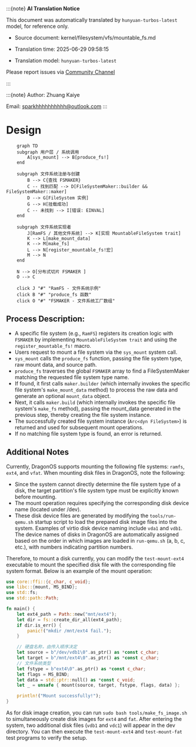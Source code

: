 :::{note}
**AI Translation Notice**

This document was automatically translated by `hunyuan-turbos-latest` model, for reference only.

- Source document: kernel/filesystem/vfs/mountable_fs.md

- Translation time: 2025-06-29 09:58:15

- Translation model: `hunyuan-turbos-latest`

Please report issues via [Community Channel](https://github.com/DragonOS-Community/DragonOS/issues)

:::

:::{note}
Author: Zhuang Kaiye

Email: <sparkhhhhhhhhhh@outlook.com>
:::

# Design

```mermaid
    graph TD
    subgraph 用户层 / 系统调用
        A[sys_mount] --> B[produce_fs!]
    end

    subgraph 文件系统注册与创建
        B --> C{查找 FSMAKER}
        C -- 找到匹配 --> D[FileSystemMaker::builder && FileSystemMaker::maker]
        D --> G[FileSystem 实例]
        G --> H[挂载成功]
        C -- 未找到 --> I[错误: EINVAL]
    end

    subgraph 文件系统实现者
        J[RamFS / 其他文件系统] --> K[实现 MountableFileSystem trait]
        K --> L[make_mount_data]
        K --> M[make_fs]
        L --> N[register_mountable_fs!宏]
        M --> N
    end

    N --> O[分布式切片 FSMAKER ]
    O --> C

    click J "#" "RamFS - 文件系统示例"
    click B "#" "produce_fs 函数"
    click O "#" "FSMAKER - 文件系统工厂数组"
```

## Process Description:

- A specific file system (e.g., `RamFS`) registers its creation logic with `FSMAKER` by implementing `MountableFileSystem trait` and using the `register_mountable_fs!` macro.
- Users request to mount a file system via the `sys_mount` system call.
- `sys_mount` calls the `produce_fs` function, passing the file system type, raw mount data, and source path.
- `produce_fs` traverses the global `FSMAKER` array to find a FileSystemMaker matching the requested file system type name.
- If found, it first calls `maker.builder` (which internally invokes the specific file system's `make_mount_data` method) to process the raw data and generate an optional `mount_data` object.
- Next, it calls `maker.build` (which internally invokes the specific file system's `make_fs` method), passing the mount_data generated in the previous step, thereby creating the file system instance.
- The successfully created file system instance (`Arc<dyn FileSystem>`) is returned and used for subsequent mount operations.
- If no matching file system type is found, an error is returned.

## Additional Notes

Currently, DragonOS supports mounting the following file systems: `ramfs`, `ext4`, and `vfat`. When mounting disk files in DragonOS, note the following:

- Since the system cannot directly determine the file system type of a disk, the target partition's file system type must be explicitly known before mounting.
- The mount operation requires specifying the corresponding disk device name (located under /dev).
- These disk device files are generated by modifying the `tools/run-qemu.sh` startup script to load the prepared disk image files into the system. Examples of virtio disk device naming include `vda1` and `vdb1`. The device names of disks in DragonOS are automatically assigned based on the order in which images are loaded in `run-qemu.sh` (a, b, c, etc.), with numbers indicating partition numbers.

Therefore, to mount a disk currently, you can modify the `test-mount-ext4` executable to mount the specified disk file with the corresponding file system format. Below is an example of the mount operation:

```Rust
use core::ffi::{c_char, c_void};
use libc::{mount, MS_BIND};
use std::fs;
use std::path::Path;

fn main() {
    let ext4_path = Path::new("mnt/ext4");
    let dir = fs::create_dir_all(ext4_path);
    if dir.is_err() {
        panic!("mkdir /mnt/ext4 fail.");
    }

    // 硬盘名称，由传入顺序决定
    let source = b"/dev/vdb1\0".as_ptr() as *const c_char;
    let target = b"/mnt/ext4\0".as_ptr() as *const c_char;
    // 文件系统类型
    let fstype = b"ext4\0".as_ptr() as *const c_char;
    let flags = MS_BIND;
    let data = std::ptr::null() as *const c_void;
    let _ = unsafe { mount(source, target, fstype, flags, data) };

    println!("Mount successfully!");
}
```

As for disk image creation, you can run `sudo bash tools/make_fs_image.sh` to simultaneously create disk images for `ext4` and `fat`. After entering the system, two additional disk files (`vdb1` and `vdc1`) will appear in the dev directory. You can then execute the `test-mount-ext4` and `test-mount-fat` test programs to verify the setup.
